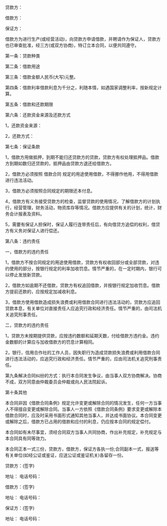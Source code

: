 
 


贷款方：


借款方：


保证方：


借款方为进行生产(或经营活动)，向贷款方申请借款，并聘请作为保证人，贷款方也已审查批准，经三方(或双方协商)，特订立本合同，以便共同遵守。


第一条：贷款种类


第二条：借款用途


第三条：借款金额人民币(大写)元整。


第四条：借款利率借款利息为千分之，利随本情，如遇国家调整利率，按新规定计算。


第五条：借款和还款期限


第六条：还款资金来源及还款方式


1，还款资金来源：


2，还款方式：


第七条：保证条款


1，借款方用做抵押，到期不能归还贷款方的贷款，贷款方有权处理抵押品。借款方到期如数归还贷款的，抵押品由贷款方退还给借款方。


2，借款方必须按照
借款合同
规定的用途使用借款，不得挪作他用，不得用借款进行违法活动。


3，借款方必须按照合同规定的期限还本付息。


4，借款方有义务接受贷款方的检查，监督贷款的使用情况，了解借款方的计划执行，经营管理，财务活动，物资库存等情况。借款方应提供有关的计划，统计，财务会计报表及资料。


5，需要有保证人担保时，保证人履行连带责任后，有向借贷方追偿的权利，借贷方有义务对保证人进行偿还。


第八条：违约责任


一，借款方的违约责任


1，借款方不按合同规定的用途使用借款，贷款方有权收回部分或全部贷款，对违约使用的部分，按银行规定的利率加收罚息。情节严重的，在一定时期内，银行可以停止发放新贷款。


2，借款方如逾期不还借款，贷款方有权追回借款，并按银行规定加收罚息。借款方提前还款的，应按规定加减收利息。


3，借款方使用借款造成损失浪费或利用借款合同进行违法活动的，贷款方应追回贷款本息，有关单位对直接责任人应追究行政和经济责任。情节严重的，由司法机关追究刑事责任。


二，贷款方的违约责任


1，贷款方未按期提供贷款，应按违约数额和延期天数，付给借款方违约金。违约金数额的计算应与加收借款方的罚息计算相同。


2，银行，信用合作社的工作人员，因失职行为造成贷款损失浪费或利用借款合同进行违法活动的，应追究行政和经济责任。情节严重的，应由司法机关追究刑事责任。


第九条解决合同纠纷的方式：执行本合同发生争议，由当事人双方协商解决。协商不成，双方同意由仲裁委员会仲裁或向人民法院起诉。


第十条其他


本合同非因《借款合同条例》规定允许变更或解除合同的情况发生，任何一方当事人不得擅自变更或解除合同。当事人一方依照《借款合同条例》要求变更或解除本借款合同时，应及时采用书面形式通知其他当事人，并达成书面协议。本合同变更或解除之后，借款方已占用的借款和应付的利息，仍应按本合同的规定偿付。


本合同如有未尽事宜，须经合同双方当事人共同协商，作出补充规定，补充规定与本合同具有同等效力。


本合同正本一式三份，贷款方，借款方，保证方各执一份;合同副本一式，报送等有关单位(如经公证或鉴证，应送公证或鉴证机关)各留存一份。


贷款方：(签字)


地址： 电话号码：


借款方：(签字)


地址： 电话号码：


保证方：(签字)


地址： 电话号码：
 


 

 
 
 
 
 
  


  
 

  


  


  
 
 
 
 

